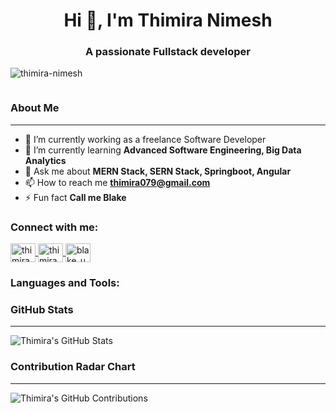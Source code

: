 <h1 align="center">Hi 👋, I'm Thimira Nimesh</h1>
<h3 align="center">A passionate Fullstack developer</h3>

<p align="left"> 
  <img src="https://komarev.com/ghpvc/?username=thimira-nimesh&label=Profile%20views&color=0e75b6&style=flat" alt="thimira-nimesh" /> 
</p>

<p align="left"> 
  <a href="https://twitter.com/" target="blank">
    <img src="https://img.shields.io/twitter/follow/?logo=twitter&style=for-the-badge" alt="" />
  </a> 
</p>

### About Me
---

- 🔭 I’m currently working as a freelance Software Developer
- 🌱 I’m currently learning **Advanced Software Engineering, Big Data Analytics**
- 💬 Ask me about **MERN Stack, SERN Stack, Springboot, Angular**
- 📫 How to reach me **thimira079@gmail.com**
- ⚡ Fun fact **Call me Blake**

<h3 align="left">Connect with me:</h3>
<p align="left">
  <a href="https://linkedin.com/in/thimira-ranasinghe" target="blank">
    <img align="center" src="https://raw.githubusercontent.com/rahuldkjain/github-profile-readme-generator/master/src/images/icons/Social/linked-in-alt.svg" alt="thimira ranasinghe" height="30" width="40" />
  </a>
  <a href="https://fb.com/thimira-nimesh" target="blank">
    <img align="center" src="https://raw.githubusercontent.com/rahuldkjain/github-profile-readme-generator/master/src/images/icons/Social/facebook.svg" alt="thimira nimesh" height="30" width="40" />
  </a>
  <a href="https://instagram.com/blake_undisputed99" target="blank">
    <img align="center" src="https://raw.githubusercontent.com/rahuldkjain/github-profile-readme-generator/master/src/images/icons/Social/instagram.svg" alt="blake_undisputed99" height="30" width="40" />
  </a>
</p>

<h3 align="left">Languages and Tools:</h3>
<p align="left">
  <!-- Icons for various technologies -->
</p>

### GitHub Stats
---

![Thimira's GitHub Stats](https://github-readme-stats.vercel.app/api?username=thimira-nimesh&show_icons=true&theme=dark&count_private=true)

### Contribution Radar Chart
---

<!-- Radar chart for GitHub contributions -->

![Thimira's GitHub Contributions](https://ghchart.rshah.org/username/thimira-nimesh)


